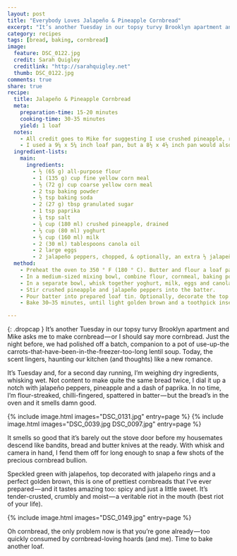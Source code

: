```yaml
---
layout: post
title: "Everybody Loves Jalapeño & Pineapple Cornbread"
excerpt: "It’s another Tuesday in our topsy turvy Brooklyn apartment and Mike asks me to make cornbread..."
category: recipes
tags: [bread, baking, cornbread]
image:
  feature: DSC_0122.jpg
  credit: Sarah Quigley
  creditlink: "http://sarahquigley.net"
  thumb: DSC_0122.jpg
comments: true
share: true
recipe:
  title: Jalapeño & Pineapple Cornbread
  meta:
    preparation-time: 15-20 minutes
    cooking-time: 30-35 minutes
    yield: 1 loaf
  notes:
    - All credit goes to Mike for suggesting I use crushed pineapple, rather than rings as I initially planned — that really worked out deliciously! 1 14 oz (400 g) can of pineapple should provide more than enough crushed pineapple.
    - I used a 9¼ x 5¼ inch loaf pan, but a 8½ x 4½ inch pan would also work well. I used almond milk because it was what I had on hand, but any dairy or non-dairy milk would be delicious (just make sure it’s unsweetened). We like things spicy in these parts, but if you’d like a bit of a mellower, reduce jalapeños by 1 pepper.
  ingredient-lists:
    main:
      ingredients:
        - ½ (65 g) all-purpose flour
        - 1 (135 g) cup fine yellow corn meal
        - ½ (72 g) cup coarse yellow corn meal
        - 2 tsp baking powder
        - ½ tsp baking soda
        - 2 (27 g) tbsp granulated sugar
        - 1 tsp paprika
        - ¾ tsp salt
        - ¾ cup (180 ml) crushed pineapple, drained
        - ⅓ cup (80 ml) yoghurt
        - ⅔ cup (160 ml) milk
        - 2 (30 ml) tablespoons canola oil
        - 2 large eggs
        - 2 jalapeño peppers, chopped, & optionally, an extra ½ jalapeño pepper, thinly sliced and deseeded for decoration
  method:
    - Preheat the oven to 350 ° F (180 ° C). Butter and flour a loaf pan and set aside.
    - In a medium-sized mixing bowl, combine flour, cornmeal, baking powder, baking soda, sugar, paprika and salt.
    - In a separate bowl, whisk together yoghurt, milk, eggs and canola oil. Add to the dry ingredients and mix to form a batter.
    - Stir crushed pineapple and jalapeño peppers into the batter.
    - Pour batter into prepared loaf tin. Optionally, decorate the top of the batter with thin slices of jalapeño pepper.
    - Bake 30–35 minutes, until light golden brown and a toothpick inserted in centre comes out clean.

---
```


{: .dropcap }
It’s another Tuesday in our topsy turvy Brooklyn apartment and Mike asks me to make cornbread — or I should say more cornbread. Just the night before, we had polished off a batch, companion to a pot of use-up-the carrots-that-have-been-in-the-freezer-too-long lentil soup. Today, the scent lingers, haunting our kitchen (and thoughts) like a new romance.

It’s Tuesday and, for a second day running, I’m weighing dry ingredients, whisking wet. Not content to make quite the same bread twice, I dial it up a notch with jalapeño peppers, pineapple and a dash of paprika. In no time, I’m flour-streaked, chilli-fingered, spattered in batter — but the bread’s in the oven and it smells damn good.

{% include image.html images="DSC_0131.jpg" entry=page %}
{% include image.html images="DSC_0039.jpg DSC_0097.jpg" entry=page %}

It smells so good that it’s barely out the stove door before my housemates descend like bandits, bread and butter knives at the ready. With whisk and camera in hand, I fend them off for long enough to snap a few shots of the precious cornbread bullion.

Speckled green with jalapeños, top decorated with jalapeño rings and a perfect golden brown, this is one of prettiest cornbreads that I’ve ever prepared — and it tastes amazing too: spicy and just a little sweet. It’s tender-crusted, crumbly and moist — a veritable riot in the mouth (best riot of your life).

{% include image.html images="DSC_0149.jpg" entry=page %}

Oh cornbread, the only problem now is that you’re gone already — too quickly consumed by cornbread-loving hoards (and me). Time to bake another loaf.
